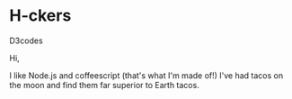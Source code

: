 # H-ckers
D3codes


Hi,

I like Node.js and coffeescript (that's what I'm made of!)
I've had tacos on the moon and find them far superior to Earth tacos.
